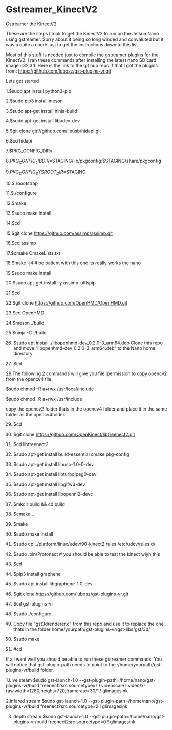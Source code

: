# Gstreamer_KinectV2
 Gstreamer the KinectV2
 
 These are the steps I took to get the KinectV2 to run on the Jetson Nano using gstreamer.
Sorry about it being so long winded and convaluted but it was a quite a chore just to get the instructions down to this list.

Most of this stuff is needed just to compile the gstreamer plugins for the KinectV2.
I ran these commands after installing the latest nano SD card image :r32.3.1.
Here is the link to the git hub repo if that I got the plugins from:
 https://github.com/lubosz/gst-plugins-vr.git



Lets get started

1.$sudo apt install python3-pip

2.$sudo pip3 install meson

3.$sudo apt-get install ninja-build

4.$sudo apt-get install libudev-dev

5.$git clone git://github.com/libusb/hidapi.git

6.$cd hidapi

7.$PKG_CONFIG_DIR=
  
8.$PKG_CONFIG_LIBDIR=$STAGING/lib/pkgconfig:$STAGING/share/pkgconfig

9.$PKG_CONFIG_SYSROOT_DIR=$STAGING 

10.$./bootstrap

11.$./configure

12.$make

13.$sudo make install

14.$cd

15.$git clone https://github.com/assimp/assimp.git

16.$cd assimp

17.$cmake CmakeLists.txt

18.$make -j4  # be patient with this one its  really works the nano

19.$sudo make install

20.$sudo apt-get install -y assimp-utilspip

21.$cd

22.$git clone https://github.com/OpenHMD/OpenHMD.git

23.$cd OpenHMD

24.$meson ./build

25.$ninja -C ./build

26. $sudo apt install ./libopenhmd-dev_0.2.0-3_arm64.deb 
Clone this repo and move “libopenhmd-dev_0.2.0-3_arm64.deb”
to the Nano home directory

27. $cd
   

28.The following 2 commands will give you file ipermission to copy opencv2 from the opencv4 file.

   $sudo chmod -R a+rwx /usr/local/include

   $sudo chmod -R a+rwx /usr/include

  copy the opencv2 folder thats in the opencv4 folder
  and place it in the same folder as the opencv4folder. 

29. $cd

30. $git clone https://github.com/OpenKinect/libfreenect2.git

31. $cd libfreenect2

32. $sudo apt-get install build-essential cmake pkg-config

33. $sudo apt-get install libusb-1.0-0-dev

34. $sudo apt-get install libturbojpeg0-dev

35. $sudo apt-get install libglfw3-dev

36. $sudo apt-get install libopenni2-devc

37. $mkdir build && cd build 

38. $cmake .. 

39. $make

40. $sudo make install

41. $sudo cp ../platform/linux/udev/90-kinect2.rules /etc/udev/rules.d/

42. $sudo .bin/Protonect # you should be able to test the kinect wiyh this

43. $cd


44. $pip3 install graphene

45. $sudo apt install libgraphene-1.0-dev


46.  $git clone https://github.com/lubosz/gst-plugins-vr.git


47. $cd gst-plugins-vr

48. $sudo ./configure

49. Copy file "gst3drenderer.c" from this repo and use it to replace the one thats in the folder home/yourpath/gst-plugins-vr/gst-libs/gst/3d/

50. $sudo make

51. #cd


If all went well you should be able to run these gstreamer commands.
You will notice that gst-plugin-path needs to point to the :/home/yourpath/gst-plugins-vr/build folder.

1.Live steam
$sudo  gst-launch-1.0 --gst-plugin-path=/home/nano/gst-plugins-vr/build freenect2src sourcetype=1 ! videoscale ! video/x-raw,width=1280,height=720,framerate=30/1 ! glimagesink

2.infared stream
$sudo gst-launch-1.0 --gst-plugin-path=/home/nano/gst-plugins-vr/build freenect2src sourcetype=2 ! glimagesink



3. depth stream
$sudo gst-launch-1.0 --gst-plugin-path=/home/nano/gst-plugins-vr/build freenect2src sourcetype=0 ! glimagesink

